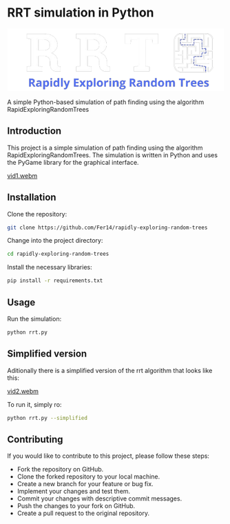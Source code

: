 # RRT simulation in Python

![logo](imgs/logo_white.png)


A simple Python-based simulation of path finding using the algorithm RapidExploringRandomTrees 


## Introduction

This project is a simple simulation of path finding using the algorithm RapidExploringRandomTrees. The simulation is written in Python and uses the PyGame library for the graphical interface.


[vid1.webm](https://github.com/Fer14/rapidly-exploring-random-trees/assets/36365106/89f08e68-edf4-46df-bb86-92d80f3b3887)



## Installation

Clone the repository:

```bash
git clone https://github.com/Fer14/rapidly-exploring-random-trees
```

Change into the project directory:

```bash
cd rapidly-exploring-random-trees
``````

Install the necessary libraries:

```bash
pip install -r requirements.txt
```


## Usage

Run the simulation:

```bash
python rrt.py
```

## Simplified version

Aditionally there is a simplified version of the rrt algorithm that looks like this:

[vid2.webm](https://github.com/Fer14/rapidly-exploring-random-trees/assets/36365106/c7ebea32-e9e1-418c-9089-3917c5a90d94)

To run it, simply ro:

```bash
python rrt.py --simplified
```


## Contributing

If you would like to contribute to this project, please follow these steps:

- Fork the repository on GitHub.
- Clone the forked repository to your local machine.
- Create a new branch for your feature or bug fix.
- Implement your changes and test them.
- Commit your changes with descriptive commit messages.
- Push the changes to your fork on GitHub.
- Create a pull request to the original repository.

